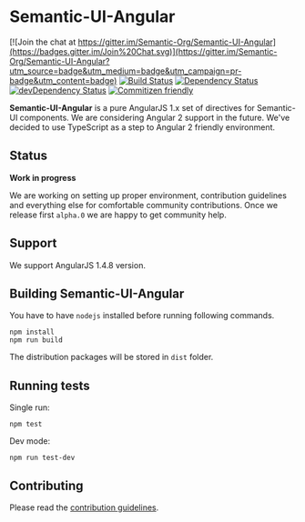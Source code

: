 Semantic-UI-Angular
===================

[![Join the chat at https://gitter.im/Semantic-Org/Semantic-UI-Angular](https://badges.gitter.im/Join%20Chat.svg)](https://gitter.im/Semantic-Org/Semantic-UI-Angular?utm_source=badge&utm_medium=badge&utm_campaign=pr-badge&utm_content=badge)
[![Build Status](https://travis-ci.org/Semantic-Org/Semantic-UI-Angular.svg)](https://travis-ci.org/Semantic-Org/Semantic-UI-Angular)
[![Dependency Status](https://david-dm.org/Semantic-Org/Semantic-UI-Angular.svg)](https://david-dm.org/Semantic-Org/Semantic-UI-Angular)
[![devDependency Status](https://david-dm.org/Semantic-Org/Semantic-UI-Angular/dev-status.svg)](https://david-dm.org/Semantic-Org/Semantic-UI-Angular#info=devDependencies)
[![Commitizen friendly](https://img.shields.io/badge/commitizen-friendly-brightgreen.svg)](http://commitizen.github.io/cz-cli/)

**Semantic-UI-Angular** is a pure AngularJS 1.x set of directives for Semantic-UI components.
We are considering Angular 2 support in the future. We've decided to use TypeScript as a step to Angular 2 friendly environment.

Status
------
**Work in progress**

We are working on setting up proper environment, contribution guidelines and everything else for comfortable community contributions.
Once we release first `alpha.0` we are happy to get community help.


Support
-------
We support AngularJS 1.4.8 version.


Building Semantic-UI-Angular
----------------------------
You have to have `nodejs` installed before running following commands.

```
npm install
npm run build
```

The distribution packages will be stored in `dist` folder.

Running tests
-------------
Single run:
```
npm test
```

Dev mode:
```
npm run test-dev
```

Contributing
------------

Please read the [contribution guidelines](https://github.com/Semantic-Org/Semantic-UI-Angular/blob/master/CONTRIBUTING.md).
